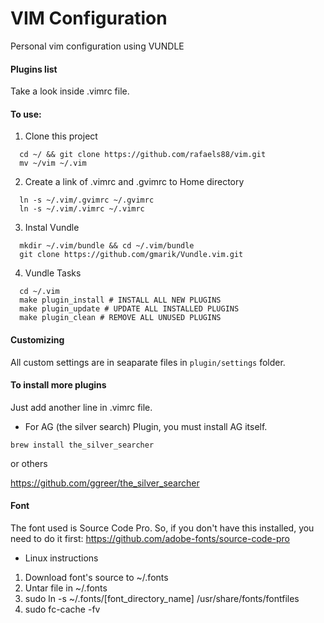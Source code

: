 VIM Configuration
==============

Personal vim configuration using VUNDLE

#### Plugins list

Take a look inside .vimrc file.


#### To use:

1. Clone this project

  ```
    cd ~/ && git clone https://github.com/rafaels88/vim.git
    mv ~/vim ~/.vim
  ```

2. Create a link of .vimrc and .gvimrc to Home directory

  ```
    ln -s ~/.vim/.gvimrc ~/.gvimrc
    ln -s ~/.vim/.vimrc ~/.vimrc
  ```

3. Instal Vundle

  ```
    mkdir ~/.vim/bundle && cd ~/.vim/bundle
    git clone https://github.com/gmarik/Vundle.vim.git
  ```

4. Vundle Tasks

  ```
    cd ~/.vim
    make plugin_install # INSTALL ALL NEW PLUGINS
    make plugin_update # UPDATE ALL INSTALLED PLUGINS
    make plugin_clean # REMOVE ALL UNUSED PLUGINS
  ```

#### Customizing

All custom settings are in seaparate files in ```plugin/settings``` folder.


#### To install more plugins

Just add another line in .vimrc file.


 - For AG (the silver search) Plugin, you must install AG itself.

 ``` brew install the_silver_searcher ```

 or others

 https://github.com/ggreer/the_silver_searcher

#### Font

The font used is Source Code Pro. So, if you don't have this installed, you need to do it first:
https://github.com/adobe-fonts/source-code-pro

- Linux instructions
1) Download font's source to ~/.fonts
2) Untar file in ~/.fonts
3) sudo ln -s ~/.fonts/[font_directory_name] /usr/share/fonts/fontfiles
4) sudo fc-cache -fv

